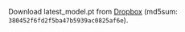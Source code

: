 Download latest_model.pt from [Dropbox](https://www.dropbox.com/s/equ6iia9wdnnied/latest_model.pt?dl=0) (md5sum: `380452f6fd2f5ba47b5939ac0825af6e`).